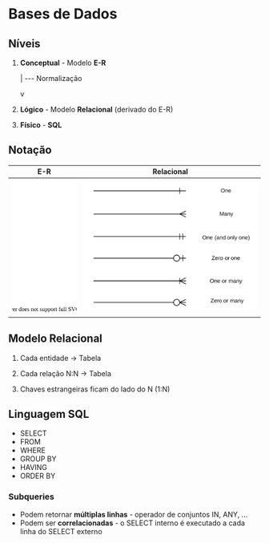 # Bases de Dados
## Níveis
1. **Conceptual** - Modelo **E-R**

    | --- Normalização

    v

2. **Lógico** - Modelo **Relacional** (derivado do E-R)
3. **Físico** - **SQL**

## Notação
 E-R | Relacional
-----|------------
![](notacao.svg) | ![](notacao_2.png)

## Modelo Relacional

1. Cada entidade -> Tabela

2. Cada relação N:N -> Tabela

3. Chaves estrangeiras ficam do lado do N (1:N)

## Linguagem SQL
- SELECT
- FROM
- WHERE
- GROUP BY
- HAVING
- ORDER BY

### Subqueries
- Podem retornar **múltiplas linhas** - operador de conjuntos IN, ANY, ...
- Podem ser **correlacionadas** - o SELECT interno é executado a cada linha do SELECT externo
